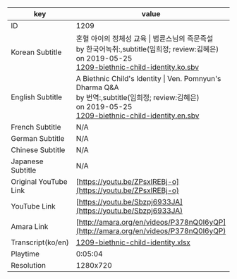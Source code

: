 |  key  |  value  |
|-------|---------|
| ID            | 1209 |
| Korean Subtitle | 혼혈 아이의 정체성 교육 \| 법륜스님의 즉문즉설<br>by 한국어녹취:,subtitle(임희정; review:김혜은)<br>on 2019-05-25<br>[1209-biethnic-child-identity.ko.sbv](https://github.com/jungtosociety/dharma-qna/raw/master/sub/1209/1209-biethnic-child-identity.ko.sbv)<br>|
| English Subtitle | A Biethnic Child's Identity \| Ven. Pomnyun's Dharma Q&A<br>by 번역:,subtitle(임희정; review:김혜은)<br>on 2019-05-25<br>[1209-biethnic-child-identity.en.sbv](https://github.com/jungtosociety/dharma-qna/raw/master/sub/1209/1209-biethnic-child-identity.en.sbv)<br>|
| French Subtitle | N/A |
| German Subtitle | N/A |
| Chinese Subtitle | N/A |
| Japanese Subtitle | N/A |
| Original YouTube Link  | [https://youtu.be/ZPsxlREBj-o](https://youtu.be/ZPsxlREBj-o) |
| YouTube Link  | [https://youtu.be/Sbzpj6933JA](https://youtu.be/Sbzpj6933JA) |
| Amara Link    | [http://amara.org/en/videos/P378nQ0l6yQP](http://amara.org/en/videos/P378nQ0l6yQP) |
| Transcript(ko/en) | [1209-biethnic-child-identity.xlsx](https://github.com/jungtosociety/dharma-qna/raw/master/sub/1209/1209-biethnic-child-identity.xlsx) |
| Playtime | 0:05:04 |
| Resolution | 1280x720|
